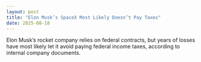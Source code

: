 ```yaml
---
layout: post
title: "Elon Musk’s SpaceX Most Likely Doesn’t Pay Taxes"
date: 2025-08-18
---
```


Elon Musk’s rocket company relies on federal contracts, but years of losses have most likely let it avoid paying federal income taxes, according to internal company documents.
